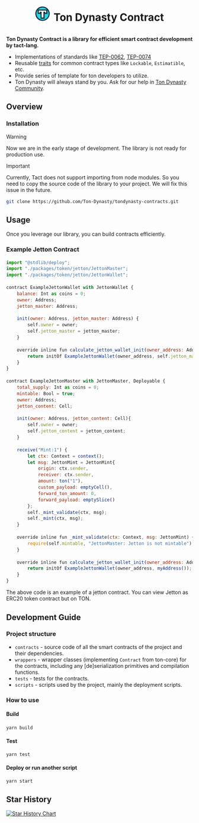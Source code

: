 <div style="display: flex; align-items: center; justify-content: center;">
  <img src="logo.png" alt="Ton Dynasty Logo" height="40px">
  <h1 style="margin-left: 10px;">Ton Dynasty Contract</h1>
</div>

**Ton Dynasty Contract is a library for efficient smart contract development by tact-lang.**

- Implementations of standards like [TEP-0062](https://github.com/ton-blockchain/TEPs/blob/master/text/0062-nft-standard.md), [TEP-0074](https://github.com/ton-blockchain/TEPs/blob/master/text/0074-jettons-standard.md)
- Reusable [traits](https://docs.tact-lang.org/language/guides/types#traits) for common contract types like `Lockable`, `Estimatible`, etc.
- Provide series of template for ton developers to utilize.
- Ton Dynasty will always stand by you. Ask for our help in [Ton Dynasty Community](https://t.me/ton_dynasty_community).

## Overview

### Installation

> [!WARNING]
> Now we are in the early stage of development. The library is not ready for production use.

> [!IMPORTANT]
> Currently, Tact does not support importing from node modules. So you need to copy the source code of the library to your project. We will fix this issue in the future.

```bash
git clone https://github.com/Ton-Dynasty/tondynasty-contracts.git
```

## Usage

Once you leverage our library, you can build contracts efficiently.

### Example Jetton Contract

```js
import "@stdlib/deploy";
import "./packages/token/jetton/JettonMaster";
import "./packages/token/jetton/JettonWallet";

contract ExampleJettonWallet with JettonWallet {
    balance: Int as coins = 0;
    owner: Address;
    jetton_master: Address;

    init(owner: Address, jetton_master: Address) {
        self.owner = owner;
        self.jetton_master = jetton_master;
    }

    override inline fun calculate_jetton_wallet_init(owner_address: Address): StateInit {
        return initOf ExampleJettonWallet(owner_address, self.jetton_master);
    }
}

contract ExampleJettonMaster with JettonMaster, Deployable {
    total_supply: Int as coins = 0;
    mintable: Bool = true;
    owner: Address;
    jetton_content: Cell;

    init(owner: Address, jetton_content: Cell){
        self.owner = owner;
        self.jetton_content = jetton_content;
    }

    receive("Mint:1") {
        let ctx: Context = context();
        let msg: JettonMint = JettonMint{
            origin: ctx.sender,
            receiver: ctx.sender,
            amount: ton("1"),
            custom_payload: emptyCell(),
            forward_ton_amount: 0,
            forward_payload: emptySlice()
        };
        self._mint_validate(ctx, msg);
        self._mint(ctx, msg);
    }

    override inline fun _mint_validate(ctx: Context, msg: JettonMint) {
        require(self.mintable, "JettonMaster: Jetton is not mintable");
    }

    override inline fun calculate_jetton_wallet_init(owner_address: Address): StateInit {
        return initOf ExampleJettonWallet(owner_address, myAddress());
    }
}
```

The above code is an example of a jetton contract. You can view Jetton as ERC20 token contract but on TON.

## Development Guide

### Project structure

- `contracts` - source code of all the smart contracts of the project and their dependencies.
- `wrappers` - wrapper classes (implementing `Contract` from ton-core) for the contracts, including any [de]serialization primitives and compilation functions.
- `tests` - tests for the contracts.
- `scripts` - scripts used by the project, mainly the deployment scripts.

### How to use

#### Build

`yarn build`

#### Test

`yarn test`

#### Deploy or run another script

`yarn start`

## Star History

<a href="https://star-history.com/#Ton-Dynasty/tondynasty-contracts&Date">
  <picture>
    <source media="(prefers-color-scheme: dark)" srcset="https://api.star-history.com/svg?repos=Ton-Dynasty/tondynasty-contracts&type=Date&theme=dark" />
    <source media="(prefers-color-scheme: light)" srcset="https://api.star-history.com/svg?repos=Ton-Dynasty/tondynasty-contracts&type=Date" />
    <img alt="Star History Chart" src="https://api.star-history.com/svg?repos=Ton-Dynasty/tondynasty-contracts&type=Date" />
  </picture>
</a>

